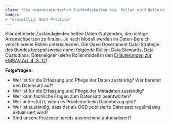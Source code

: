 ```yaml
---
claim: "Die organisatorischen Zuständigkeiten bzw. Rollen sind definiert."
badges:
- "Freiwillig: Best Practice"
---
```


Klar definierte Zuständigkeiten helfen Daten-Nutzenden, die richtige Ansprechperson zu finden. Je nach Modell werden im Daten-Bereich verschiedene Rollen unterschieden. Die Open Government Data-Strategie des Bundes beispielsweise nennt folgende Rollen: Data Stewards, Data Custodians, Dateneigner (siehe Rollenmodell in den [Erläuterungen zur EMBAV Art. 4, S. 12](https://www.newsd.admin.ch/newsd/message/attachments/84343.pdf)).

**Folgefragen:**

* Wer ist für die Erfassung und Pflege der Daten zuständig? Wer bereitet den Datensatz auf?
* Wer ist für die Erfassung und Pflege der Metadaten zuständig?
* Wer kann fachliche Fragen zum Datensatz beantworten?
* Wer unterstützt, wenn es Probleme beim Datenbezug gibt?
* Wer ist zuständig, dass der als OGD publizierte Datensatz regelmässig aktualisiert wird?
* Sind unsere Prozesse bereits ausreichend automatisiert?

